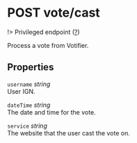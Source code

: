 # <span class="badge badge-light">POST</span> <span class="badge badge-light">vote/cast</span>

!> Privileged endpoint ([?](privileged.md))

Process a vote from Votifier.

## Properties

`username` *string*  
User IGN.

`dateTime` *string*  
The date and time for the vote.

`service` *string*  
The website that the user cast the vote on.

